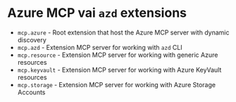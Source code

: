 # Azure MCP vai `azd` extensions

- `mcp.azure` - Root extension that host the Azure MCP server with dynamic discovery
- `mcp.azd` - Extension MCP server for working with `azd` CLI
- `mcp.resource` - Extension MCP server for working with generic Azure resources
- `mcp.keyvault` - Extension MCP server for working with Azure KeyVault resources
- `mcp.storage` - Extension MCP server for working with Azure Storage Accounts